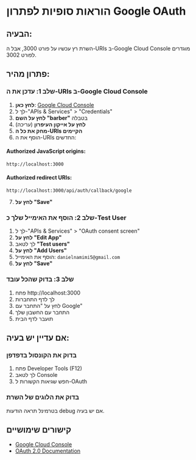 # הוראות סופיות לפתרון Google OAuth

## הבעיה:
השרת רץ עכשיו על פורט 3000, אבל ה-URIs ב-Google Cloud Console מוגדרים לפורט 3002.

## פתרון מהיר:

### שלב 1: עדכן את ה-URIs ב-Google Cloud Console
1. **לחץ כאן**: [Google Cloud Console](https://console.cloud.google.com/)
2. לך ל-"APIs & Services" > "Credentials"
3. **לחץ על השם "barber"** בטבלה
4. **לחץ על אייקון העיפרון** (עריכה)
5. **מחק את כל ה-URIs הקיימים**
6. הוסף את ה-URIs החדשים:

#### Authorized JavaScript origins:
```
http://localhost:3000
```

#### Authorized redirect URIs:
```
http://localhost:3000/api/auth/callback/google
```

7. **לחץ על "Save"**

### שלב 2: הוסף את האימייל שלך כ-Test User
1. לך ל-"APIs & Services" > "OAuth consent screen"
2. **לחץ על "Edit App"**
3. לך לטאב **"Test users"**
4. **לחץ על "Add Users"**
5. הוסף את האימייל: `danielnamimi5@gmail.com`
6. **לחץ על "Save"**

### שלב 3: בדוק שהכל עובד
1. פתח http://localhost:3000
2. לך לדף התחברות
3. לחץ על "התחבר עם Google"
4. התחבר עם החשבון שלך
5. תועבר לדף הבית

## אם עדיין יש בעיה:

### בדוק את הקונסול בדפדפן
1. פתח Developer Tools (F12)
2. לך לטאב Console
3. חפש שגיאות הקשורות ל-OAuth

### בדוק את הלוגים של השרת
בטרמינל תראה הודעות debug אם יש בעיה.

## קישורים שימושיים
- [Google Cloud Console](https://console.cloud.google.com/)
- [OAuth 2.0 Documentation](https://developers.google.com/identity/protocols/oauth2) 